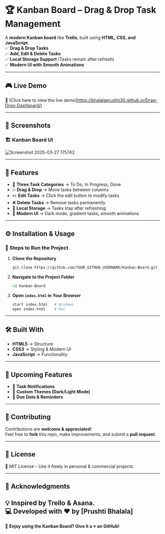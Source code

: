 # 🏆 Kanban Board – Drag & Drop Task Management

A **modern Kanban board** like **Trello**, built using **HTML, CSS, and JavaScript**.  
✅ **Drag & Drop Tasks**  
✅ **Add, Edit & Delete Tasks**  
✅ **Local Storage Support** (Tasks remain after refresh)  
✅ **Modern UI with Smooth Animations**  

---

## **🎮 Live Demo**
🔗 [Click here to view the live demo]https://bhalalaprushti30.github.io/Drag-Drop-Dashboard/)  

---

## **📸 Screenshots**
### **🏗 Kanban Board UI**
![Screenshot 2025-03-27 175742](https://github.com/user-attachments/assets/ceb10411-a59a-48af-b6ef-ef89fba37c92)


---

## **📌 Features**
- 📂 **Three Task Categories** → To Do, In Progress, Done  
- 🔥 **Drag & Drop** → Move tasks between columns  
- ✏️ **Edit Tasks** → Click the edit button to modify tasks  
- ❌ **Delete Tasks** → Remove tasks permanently  
- 💾 **Local Storage** → Tasks stay after refreshing  
- 🎨 **Modern UI** → Dark mode, gradient tasks, smooth animations  

---

## **⚙️ Installation & Usage**
### **🔧 Steps to Run the Project**
1. **Clone the Repository**
   ```sh
   git clone https://github.com/YOUR_GITHUB_USERNAME/Kanban-Board.git
   ```
2. **Navigate to the Project Folder**
   ```sh
   cd Kanban-Board
   ```
3. **Open `index.html` in Your Browser**
   ```sh
   start index.html   # Windows
   open index.html    # Mac
   ```

---

## **🛠 Built With**
- **HTML5** → Structure  
- **CSS3** → Styling & Modern UI  
- **JavaScript** → Functionality  

---

## **🚀 Upcoming Features**
- 🔔 **Task Notifications**  
- 🎨 **Custom Themes (Dark/Light Mode)**  
- 📅 **Due Date & Reminders**  

---

## **🤝 Contributing**
Contributions are **welcome & appreciated**!  
Feel free to **fork** this repo, make improvements, and submit a **pull request**.  

---

## **📄 License**
📜 MIT License – Use it freely in personal & commercial projects.

---

## **🙌 Acknowledgments**
💡 Inspired by **Trello & Asana**.  
💻 Developed with ❤️ by [Prushti Bhalala]
---

🚀 **Enjoy using the Kanban Board? Give it a ⭐ on GitHub!**  
